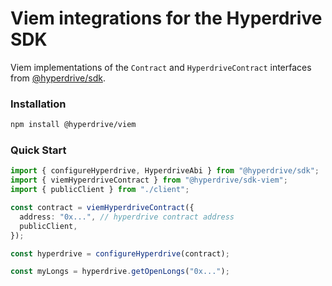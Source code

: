 # Viem integrations for the Hyperdrive SDK

Viem implementations of the `Contract` and `HyperdriveContract` interfaces from [@hyperdrive/sdk](/packages/hyperdrive-sdk/).

### Installation

```bash
npm install @hyperdrive/viem
```

### Quick Start

```typescript
import { configureHyperdrive, HyperdriveAbi } from "@hyperdrive/sdk";
import { viemHyperdriveContract } from "@hyperdrive/sdk-viem";
import { publicClient } from "./client";

const contract = viemHyperdriveContract({
  address: "0x...", // hyperdrive contract address
  publicClient,
});

const hyperdrive = configureHyperdrive(contract);

const myLongs = hyperdrive.getOpenLongs("0x...");
```
